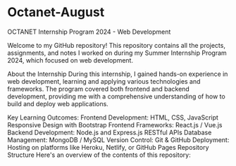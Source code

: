 # Octanet-August
OCTANET Internship Program 2024 - Web Development

Welcome to my GitHub repository! This repository contains all the projects, assignments, and notes I worked on during my Summer Internship Program 2024, which focused on web development.

About the Internship During this internship, I gained hands-on experience in web development, learning and applying various technologies and frameworks. The program covered both frontend and backend development, providing me with a comprehensive understanding of how to build and deploy web applications.

Key Learning Outcomes: Frontend Development: HTML, CSS, JavaScript Responsive Design with Bootstrap Frontend Frameworks: React.js / Vue.js Backend Development: Node.js and Express.js RESTful APIs Database Management: MongoDB / MySQL Version Control: Git & GitHub Deployment: Hosting on platforms like Heroku, Netlify, or GitHub Pages Repository Structure Here's an overview of the contents of this repository:
